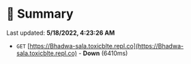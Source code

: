 # 📖 Summary
Last updated: **5/18/2022, 4:23:26 AM**

- `GET` [https://Bhadwa-sala.toxicblte.repl.co](https://Bhadwa-sala.toxicblte.repl.co) - **Down** (6410ms)
